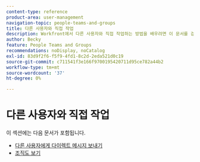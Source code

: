 ```yaml
---
content-type: reference
product-area: user-management
navigation-topic: people-teams-and-groups
title: 다른 사용자와 직접 작업
description: Workfront에서 다른 사용자와 직접 작업하는 방법을 배우려면 이 문서를 검토하십시오.
author: Becky
feature: People Teams and Groups
recommendations: noDisplay, noCatalog
exl-id: 83d9f2f6-f5f9-4fd1-8c2d-2eda521d0c19
source-git-commit: c711541f3e166f9700195420711d95ce782a44b2
workflow-type: tm+mt
source-wordcount: '37'
ht-degree: 0%

---
```


# 다른 사용자와 직접 작업

이 섹션에는 다음 문서가 포함됩니다.

* [다른 사용자에게 다이렉트 메시지 보내기](/help/quicksilver/people-teams-and-groups/work-directly-with-others/send-direct-messages-to-other-users.md)
* [조직도 보기](../../people-teams-and-groups/work-directly-with-others/view-the-org-chart.md)

